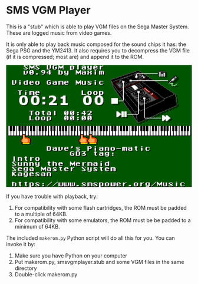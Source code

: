 SMS VGM Player
==============

This is a "stub" which is able to play VGM files on the Sega Master System. These are logged music from video games.

It is only able to play back music composed for the sound chips it has: the Sega PSG and the YM2413. It also requires you to decompress the VGM file (if it is compressed; most are) and append it to the ROM.

![Screenshot](screenshots/screenshot1.png)

If you have trouble with playback, try:

1. For compatibility with some flash cartridges, the ROM must be padded to a multiple of 64KB.
2. For compatibility with some emulators, the ROM must be be padded to a minimum of 64KB.

The included `makerom.py` Python script will do all this for you. You can invoke it by:

1. Make sure you have Python on your computer
2. Put makerom.py, smsvgmplayer.stub and some VGM files in the same directory
3. Double-click makerom.py
